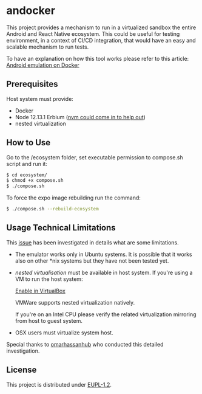 # andocker

This project provides a mechanism to run in a virtualized sandbox the entire Android and React Native ecosystem.
This could be useful for testing environment, in a context of CI/CD integration, that would have an easy and scalable mechanism to run tests.

To have an explanation on how this tool works please refer to this article: [Android emulation on Docker](https://medium.com/@ccarcaci/android-emulation-on-docker-90d70ea95425)

## Prerequisites

Host system must provide:

* Docker
* Node 12.13.1 Erbium ([nvm could come in to help out](http://nvm.sh))
* nested virtualization

## How to Use

Go to the /ecosystem folder, set executable permission to compose.sh script and run it:

```bash
$ cd ecosystem/
$ chmod +x compose.sh
$ ./compose.sh
```

To force the expo image rebuilding run the command:

```bash
$ ./compose.sh --rebuild-ecosystem
```

## Usage Technical Limitations

This [issue](https://github.com/ccarcaci/andocker/issues/6) has been investigated in details what are some limitations.

* The emulator works only in Ubuntu systems. It is possible that it works also on other *nix systems but they have not been tested yet.
* *nested virtualisation* must be available in host system.
If you're using a VM to run the host system:

  [Enable in VirtualBox](https://docs.oracle.com/en/virtualization/virtualbox/6.0/relnotes/nested-virt-support.html)

  VMWare supports nested virtualization natively.

  If you're on an Intel CPU please verify the related virtualization mirroring from host to guest system.
* OSX users must virtualize system host.

Special thanks to [omarhassanhub](https://github.com/omarhassanhub) who conducted this detailed investigation.

## License

This project is distributed under [EUPL-1.2](https://eupl.eu/1.2/en).
